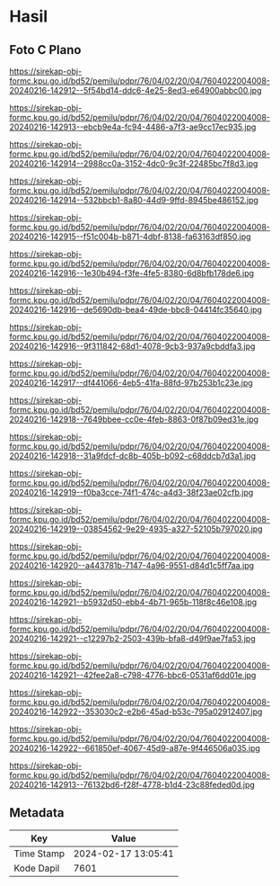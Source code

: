 # Hasil

## Foto C Plano

https://sirekap-obj-formc.kpu.go.id/bd52/pemilu/pdpr/76/04/02/20/04/7604022004008-20240216-142912--5f54bd14-ddc6-4e25-8ed3-e64900abbc00.jpg

https://sirekap-obj-formc.kpu.go.id/bd52/pemilu/pdpr/76/04/02/20/04/7604022004008-20240216-142913--ebcb9e4a-fc94-4486-a7f3-ae9cc17ec935.jpg

https://sirekap-obj-formc.kpu.go.id/bd52/pemilu/pdpr/76/04/02/20/04/7604022004008-20240216-142914--2988cc0a-3152-4dc0-9c3f-22485bc7f8d3.jpg

https://sirekap-obj-formc.kpu.go.id/bd52/pemilu/pdpr/76/04/02/20/04/7604022004008-20240216-142914--532bbcb1-8a80-44d9-9ffd-8945be486152.jpg

https://sirekap-obj-formc.kpu.go.id/bd52/pemilu/pdpr/76/04/02/20/04/7604022004008-20240216-142915--f51c004b-b871-4dbf-8138-fa63163df850.jpg

https://sirekap-obj-formc.kpu.go.id/bd52/pemilu/pdpr/76/04/02/20/04/7604022004008-20240216-142916--1e30b494-f3fe-4fe5-8380-6d8bfb178de6.jpg

https://sirekap-obj-formc.kpu.go.id/bd52/pemilu/pdpr/76/04/02/20/04/7604022004008-20240216-142916--de5690db-bea4-49de-bbc8-04414fc35640.jpg

https://sirekap-obj-formc.kpu.go.id/bd52/pemilu/pdpr/76/04/02/20/04/7604022004008-20240216-142916--9f311842-68d1-4078-9cb3-937a9cbddfa3.jpg

https://sirekap-obj-formc.kpu.go.id/bd52/pemilu/pdpr/76/04/02/20/04/7604022004008-20240216-142917--df441066-4eb5-41fa-88fd-97b253b1c23e.jpg

https://sirekap-obj-formc.kpu.go.id/bd52/pemilu/pdpr/76/04/02/20/04/7604022004008-20240216-142918--7649bbee-cc0e-4feb-8863-0f87b09ed31e.jpg

https://sirekap-obj-formc.kpu.go.id/bd52/pemilu/pdpr/76/04/02/20/04/7604022004008-20240216-142918--31a9fdcf-dc8b-405b-b092-c68ddcb7d3a1.jpg

https://sirekap-obj-formc.kpu.go.id/bd52/pemilu/pdpr/76/04/02/20/04/7604022004008-20240216-142919--f0ba3cce-74f1-474c-a4d3-38f23ae02cfb.jpg

https://sirekap-obj-formc.kpu.go.id/bd52/pemilu/pdpr/76/04/02/20/04/7604022004008-20240216-142919--03854562-9e29-4935-a327-52105b797020.jpg

https://sirekap-obj-formc.kpu.go.id/bd52/pemilu/pdpr/76/04/02/20/04/7604022004008-20240216-142920--a443781b-7147-4a96-9551-d84d1c5ff7aa.jpg

https://sirekap-obj-formc.kpu.go.id/bd52/pemilu/pdpr/76/04/02/20/04/7604022004008-20240216-142921--b5932d50-ebb4-4b71-965b-118f8c46e108.jpg

https://sirekap-obj-formc.kpu.go.id/bd52/pemilu/pdpr/76/04/02/20/04/7604022004008-20240216-142921--c12297b2-2503-439b-bfa8-d49f9ae7fa53.jpg

https://sirekap-obj-formc.kpu.go.id/bd52/pemilu/pdpr/76/04/02/20/04/7604022004008-20240216-142921--42fee2a8-c798-4776-bbc6-0531af6dd01e.jpg

https://sirekap-obj-formc.kpu.go.id/bd52/pemilu/pdpr/76/04/02/20/04/7604022004008-20240216-142922--353030c2-e2b6-45ad-b53c-795a02912407.jpg

https://sirekap-obj-formc.kpu.go.id/bd52/pemilu/pdpr/76/04/02/20/04/7604022004008-20240216-142922--661850ef-4067-45d9-a87e-9f446506a035.jpg

https://sirekap-obj-formc.kpu.go.id/bd52/pemilu/pdpr/76/04/02/20/04/7604022004008-20240216-142913--76132bd6-f28f-4778-b1d4-23c88feded0d.jpg


## Metadata

| Key        | Value               |
| ---------- | ------------------- |
| Time Stamp | 2024-02-17 13:05:41 |
| Kode Dapil | 7601                |



